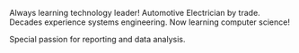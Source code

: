 Always learning technology leader!
Automotive Electrician by trade.
Decades experience systems engineering.
Now learning computer science!

Special passion for reporting and data analysis.
